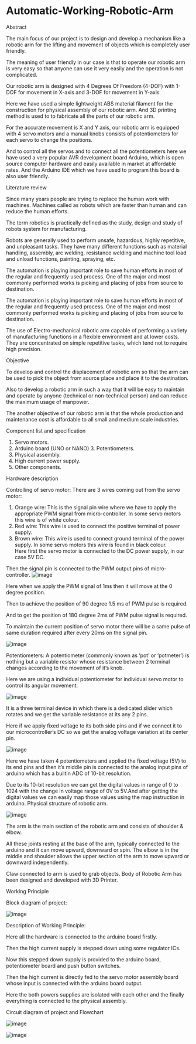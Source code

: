 # Automatic-Working-Robotic-Arm

Abstract 
 
 
The main focus of our project is to design and develop a mechanism like a robotic arm for the lifting and movement of objects which is completely user friendly. 
 
The meaning of user friendly in our case is that to operate our robotic arm is very easy so that anyone can use it very easily and the operation is not complicated. 
 
Our robotic arm is designed with 4 Degrees Of Freedom (4-DOF) with 1-DOF for movement in X-axis and 3-DOF for movement in Y-axis 
 
Here we have used a simple lightweight ABS material filament for the construction for physical assembly of our robotic arm. And 3D printing method is used to to fabricate all the parts of our robotic arm. 
 
For the accurate movement is X and Y axis, our robotic arm is equipped with 4 servo motors and a manual knobs consists of potentiometers for each servo to change the positions. 
 
And to control all the servos and to connect all the potentiometers here we have used a very popular AVR development board Arduino, which is open source computer hardware and easily available in market at affordable rates. And the Arduino IDE which we have used to program this board is also user friendly. 


Literature review 
 
 
Since many years people are trying to replace the human work with machines. Machines called as robots which are faster than human and can reduce the human efforts. 
 
The term robotics is practically defined as the study, design and study of robots system for manufacturing. 
 
Robots are generally used to perform unsafe, hazardous, highly repetitive, and unpleasant tasks. They have many different functions such as material handling, assembly, arc welding, resistance welding and machine tool load and unload functions, painting, spraying, etc. 
 
The automation is playing important role to save human efforts in most of the regular and frequently used process. One of the major and most commonly performed works is picking and placing of jobs from source to destination. 
 
The automation is playing important role to save human efforts in most of the regular and frequently used process. One of the major and most commonly performed works is picking and placing of jobs from source to destination. 
 
The use of Electro-mechanical robotic arm capable of performing a variety of manufacturing functions in a flexible environment and at lower costs. They are concentrated on simple repetitive tasks, which tend not to require high precision. 


 
Objective 
 
To develop and control the displacement of robotic arm so that the arm can be used  to pick the object from source place and place it to the destination. 
 
Also to develop a robotic arm in such a way that it will be easy to maintain and operate by anyone (technical or non-technical person) and can reduce the maximum usage of manpower. 
 
The another objective of our robotic arm is that the whole production and maintenance cost is affordable to all small and medium scale industries. 
 

Component list and specification 
 
1.	Servo motors. 
2.	Arduino board (UNO or NANO) 3. Potentiometers. 
4.	Physical assembly. 
5.	High current power supply. 
6.	Other components. 

Hardware description 
 
Controlling of servo motor: 
There are 3 wires coming out from the servo motor: 
1)	Orange wire: This is the signal pin wire where we have to apply the appropriate PWM signal from micro-controller. In some servo motors this wire is of white colour. 
2)	Red wire: This wire is used to connect the positive terminal of power supply. 
3)	Brown wire: This wire is used to connect ground terminal of the power supply. In some servo motors this wire is found in black colour.  
Here first the servo motor is connected to the DC power supply, in our case 5V DC. 
 
Then the signal pin is connected to the PWM output pins of micro-controller. 
![image](https://user-images.githubusercontent.com/84896867/202790478-99a51e11-1219-4202-a7f5-2d38aa9fac90.png)

Here when we apply the PWM signal of 1ms then it will move at the 0 degree position. 
 
Then to achieve the position of 90 degree 1.5 ms of PWM pulse is required.  
 
And to get the position of 180 degree 2ms of PWM pulse signal is required. 
 
To maintain the current position of servo motor there will be a same pulse of same duration required after every 20ms on the signal pin. 


![image](https://user-images.githubusercontent.com/84896867/202790555-64fbd7c9-20a0-4c3f-8af4-bfb6f2bee8b0.png)



Potentiometers: 
A potentiometer (commonly known as ‘pot’ or ‘potmeter’) is nothing but a variable resistor whose resistance between 2 terminal changes according to the movement of it’s knob. 
 
Here we are using a individual potentiometer for individual servo motor to control its angular movement. 


![image](https://user-images.githubusercontent.com/84896867/202790633-1969fc83-e8cc-43f5-a96e-eac7004ac512.png)


It is a three terminal device in which there is a dedicated slider which rotates and we get the variable resistance at its any 2 pins. 
 
Here if we apply fixed voltage to its both side pins and if we connect it to our microcontroller’s DC so we get the analog voltage variation at its center pin. 
 	 
![image](https://user-images.githubusercontent.com/84896867/202791325-2f3d0071-2150-49ff-9cbf-69dd2b5e916d.png)


Here we have taken 4 potentiometers and applied the fixed voltage (5V) to its end pins and then it’s middle pin is connected to the analog input pins of arduino which has a builtin ADC of 10-bit resolution. 
 
Due to its 10-bit resolution we can get the digital values in range of 0 to 1024 with the change in voltage range of 0V to 5V.And after getting the digital values we can easily map those values using the map instruction in arduino. 
Physical structure of robotic arm. 

![image](https://user-images.githubusercontent.com/84896867/202791448-b9f36d5c-ac83-440e-b0db-3ae733d7fecd.png)


The arm is the main section of the robotic arm and consists of shoulder & elbow. 
 
All these joints resting at the base of the arm, typically connected to the arduino and it can move upward, downward or spin. The elbow is in the middle and shoulder allows the upper section of the arm to move upward or downward independently.  
 
Claw connected to arm is used to grab objects. Body of Robotic Arm has been designed and developed with 3D Printer. 



Working Principle 


Block diagram of project: 

![image](https://user-images.githubusercontent.com/84896867/202791873-00c48d0b-83a3-47f2-9b07-b4805dacb7da.png)

Description of Working Principle: 
 
Here all the hardware is connected to the arduino board firstly. 
 
Then the high current supply is stepped down using some regulator ICs. 
 
Now this stepped down supply is provided to the arduino board, potentiometer board and push button switches. 
 
Then the high current is directly fed to the servo motor assembly board whose input is connected with the arduino board output. 
 
Here the both powers supplies are isolated with each other and the finally everything is connected to the physical assembly. 



Circuit diagram of project and Flowchart 

![image](https://user-images.githubusercontent.com/84896867/202792010-12f77f05-3937-4123-8514-f1a9af8d444a.png)



![image](https://user-images.githubusercontent.com/84896867/202792367-56387036-dc1c-4024-9b38-9c7f19a14195.png)






